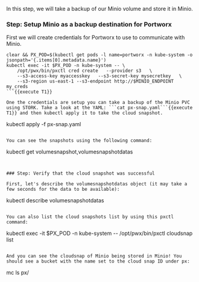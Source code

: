 In this step, we will take a backup of our Minio volume and store it in Minio.

### Step: Setup Minio as a backup destination for Portworx

First we will create credentials for Portworx to use to communicate with Minio.
```
clear && PX_POD=$(kubectl get pods -l name=portworx -n kube-system -o jsonpath='{.items[0].metadata.name}')
kubectl exec -it $PX_POD -n kube-system -- \
    /opt/pwx/bin/pxctl cred create   --provider s3   \
    --s3-access-key myaccesskey   --s3-secret-key mysecretkey   \
    --s3-region us-east-1 --s3-endpoint http://$MINIO_ENDPOINT my_creds
```{{execute T1}}

One the credentials are setup you can take a backup of the Minio PVC using STORK. Take a look at the YAML: ```cat px-snap.yaml```{{execute T1}} and then kubectl apply it to take the cloud snapshot.

```
kubectl apply -f px-snap.yaml
```{{execute T1}}

You can see the snapshots using the following command:
```
kubectl get volumesnapshot,volumesnapshotdatas
```{{execute T1}}


### Step: Verify that the cloud snapshot was successful

First, let's describe the volumesnapshotdatas object (it may take a few seconds for the data to be available):
```
kubectl describe volumesnapshotdatas
```{{execute T1}}

You can also list the cloud snapshots list by using this pxctl command:
```
kubectl exec -it $PX_POD -n kube-system -- /opt/pwx/bin/pxctl cloudsnap list
```{{execute T1}}

And you can see the cloudsnap of Minio being stored in Minio! You should see a bucket with the name set to the cloud snap ID under px:

```
mc ls px/
```{{execute T1}}
